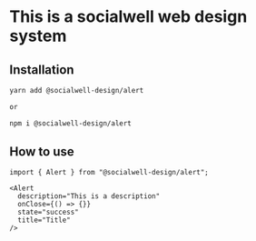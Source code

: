 # This is a socialwell web design system

## Installation

```bash
yarn add @socialwell-design/alert

or

npm i @socialwell-design/alert
```

## How to use

```JSX
import { Alert } from "@socialwell-design/alert";

<Alert
  description="This is a description"
  onClose={() => {}}
  state="success"
  title="Title"
/>
```

